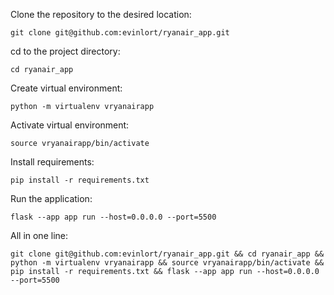 Clone the repository to the desired location:
    
    git clone git@github.com:evinlort/ryanair_app.git

cd to the project directory:
    
    cd ryanair_app

Create virtual environment:

    python -m virtualenv vryanairapp

Activate virtual environment:

    source vryanairapp/bin/activate

Install requirements:

    pip install -r requirements.txt

Run the application:

    flask --app app run --host=0.0.0.0 --port=5500



All in one line:
    
    git clone git@github.com:evinlort/ryanair_app.git && cd ryanair_app && python -m virtualenv vryanairapp && source vryanairapp/bin/activate && pip install -r requirements.txt && flask --app app run --host=0.0.0.0 --port=5500